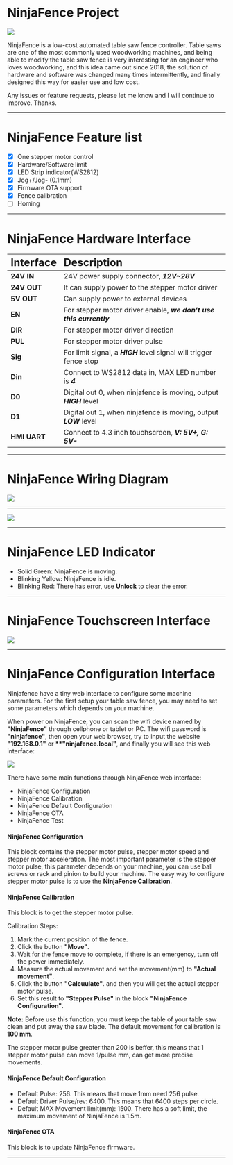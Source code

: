 # NinjaFence Project

![](./pic/ninjafence.jpg)

NinjaFence is a low-cost automated table saw fence controller. Table saws are one of the most commonly used woodworking machines, and being able to modify the table saw fence is very interesting for an engineer who loves woodworking, and this idea came out since 2018, the solution of hardware and software was changed many times intermittently, and finally designed this way for easier use and low cost.

Any issues or feature requests, please let me know and I will continue to improve. Thanks.

---

# NinjaFence Feature list
* [x] One stepper motor control
* [x] Hardware/Software limit
* [x] LED Strip indicator(WS2812)
* [x] Jog+/Jog- (0.1mm)
* [x] Firmware OTA support
* [x] Fence calibration 
* [ ] Homing

---

# NinjaFence Hardware Interface

| <font size=5>Interface</font> | <font size=5>Description</font> |
|:-----|:-----|
| **24V IN**    | 24V power supply connector, __*12V~28V*__ |
| **24V OUT**   | It can supply power to the stepper motor driver  |
| **5V OUT**    | Can supply power to external devices |
| **EN**        | For stepper motor driver enable, __*we don't use this currently*__|
| **DIR** | For stepper motor driver direction |
| **PUL** | For stepper motor driver pulse |
| **Sig** | For limit signal, a __*HIGH*__ level signal will trigger fence stop |
| **Din** | Connect to WS2812 data in, MAX LED number is __*4*__ |
| **D0**  | Digital out 0, when ninjafence is moving, output __*HIGH*__ level |
| **D1**  | Digital out 1, when ninjafence is moving, output __*LOW*__ level |
| **HMI UART** | Connect to 4.3 inch touchscreen, __*V: 5V+, G: 5V-*__ |

---

# NinjaFence Wiring Diagram

![](./pic/ninjafence_wire.png)

---

![](./pic/ninjafence_lab_wire.jpg)

---

# NinjaFence LED Indicator

* Solid Green: NinjaFence is moving.
* Blinking Yellow: NinjaFence is idle.
* Blinking Red: There has error, use __**Unlock**__ to clear the error.

---

# NinjaFence Touchscreen Interface

![](./pic/ninjafence_touchscreen.png)

---

# NinjaFence Configuration Interface

Ninjafence have a tiny web interface to configure some machine parameters.
For the first setup your table saw fence, you may need to set some parameters which
depends on your machine.

When power on NinjaFence, you can scan the wifi device named by __**"NinjaFence"**__ through
cellphone or tablet or PC. The wifi password is __**"ninjafence"**__, then open your web browser, try to input the website __**"192.168.0.1"**__ or __**"ninjafence.local"__, and finally you will see this web interface:

![](./pic/ninjafence_web.png)

There have some main functions through NinjaFence web interface:
* NinjaFence Configuration
* NinjaFence Calibration
* NinjaFence Default Configuration
* NinjaFence OTA
* NinjaFence Test

#### NinjaFence Configuration

This block contains the stepper motor pulse, stepper motor speed and stepper motor acceleration.
The most important parameter is the stepper motor pulse, this parameter depends on your machine, you can use ball screws or rack and pinion to build your machine. 
The easy way to configure stepper motor pulse is to use the **NinjaFence Calibration**.

#### NinjaFence Calibration

This block is to get the stepper motor pulse. 


Calibration Steps:
1. Mark the current position of the fence.
2. Click the button __**"Move"**__.
3. Wait for the fence move to complete, if there is an emergency, turn off the power immediately.
4. Measure the actual movement and set the movement(mm) to __**"Actual movement"**__.
5. Click the button __**"Calcuulate"**__. and then you will get the actual stepper motor pulse.
6. Set this result to __**"Stepper Pulse"**__ in the block __**"NinjaFence Configuration"**__.

__**Note:**__
Before use this function, you must keep the table of your table saw clean and put away the saw blade. The default movement for calibration is **100 mm**.

The stepper motor pulse greater than 200 is beffer, this means that 1 stepper motor pulse can move 1/pulse mm, can get more precise movements.


#### NinjaFence  Default Configuration

* Default Pulse: 256. This means that move 1mm need 256 pulse.
* Default Driver Pulse/rev: 6400. This means that 6400 steps per circle.
* Default MAX Movement limit(mm): 1500. There has a soft limit, the maximum movement of NinjaFence is 1.5m.

#### NinjaFence OTA

This block is to update NinjaFence firmware.

---

